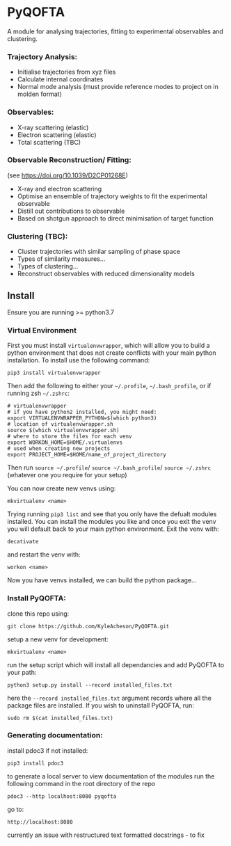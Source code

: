 # PyQOFTA

A module for analysing trajectories, fitting to experimental observables and clustering.

### Trajectory Analysis:
* Initialise trajectories from xyz files
* Calculate internal coordinates
* Normal mode analysis (must provide reference modes to project on in molden format)

### Observables:
* X-ray scattering (elastic)
* Electron scattering (elastic)
* Total scattering (TBC)

### Observable Reconstruction/ Fitting:
(see https://doi.org/10.1039/D2CP01268E) 
* X-ray and electron scattering
* Optimise an ensemble of trajectory weights to fit the experimental observable
* Distill out contributions to observable
* Based on shotgun approach to direct minimisation of target function

### Clustering (TBC):
* Cluster trajectories with similar sampling of phase space
* Types of similarity measures...
* Types of clustering...
* Reconstruct observables with reduced dimensionality models


## Install

Ensure you are running >= python3.7

### Virtual Environment

First you must install `virtualenvwrapper`, which will allow you to build a
python environment that does not create conflicts with your main python installation.
To install use the following command:

```
pip3 install virtualenvwrapper
```

Then add the following to either your `~/.profile`, `~/.bash_profile`, or if running zsh `~/.zshrc`:

```
# virtualenvwrapper
# if you have python2 installed, you might need:
export VIRTUALENVWRAPPER_PYTHON=$(which python3)
# location of virtualenvwrapper.sh
source $(which virtualenvwrapper.sh)
# where to store the files for each venv
export WORKON_HOME=$HOME/.virtualenvs
# used when creating new projects
export PROJECT_HOME=$HOME/name_of_project_directory
```

Then run `source ~/.profile`/ `source ~/.bash_profile`/ `source ~/.zshrc` (whatever one you require for your setup)


You can now create new venvs using:

```
mkvirtualenv <name>
```

Trying running `pip3 list` and see that you only have the defualt modules installed.
You can install the modules you like and once you exit the venv you will default back to your main python environment. Exit the venv with:

```
decativate
```

and restart the venv with:

```
workon <name>
```

Now you have venvs installed, we can build the python package...

### Install PyQOFTA:

clone this repo using:

```
git clone https://github.com/KyleAcheson/PyQOFTA.git 
```

setup a new venv for development:

```
mkvirtualenv <name>
```

run the setup script which will install all dependancies and add PyQOFTA to your path:

```
python3 setup.py install --record installed_files.txt
```

here the `--record installed_files.txt` argument records where all the package files are installed.
If you wish to uninstall PyQOFTA, run:

```
sudo rm $(cat installed_files.txt)
```

### Generating documentation:

install pdoc3 if not installed:
```
pip3 install pdoc3
```

to generate a local server to view documentation of the modules run the following command in
the root directory of the repo
```
pdoc3 --http localhost:8080 pyqofta
```

go to:
```
http://localhost:8080
```

currently an issue with restructured text formatted docstrings - to fix
